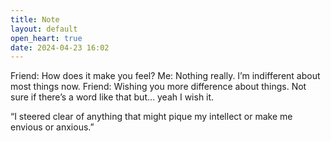 ```yaml
---
title: Note
layout: default
open_heart: true
date: 2024-04-23 16:02
---
```


Friend: How does it make you feel?
Me: Nothing really. I’m indifferent about most things now. 
Friend: Wishing you more difference about things. Not sure if there’s a word like that but… yeah I wish it.

“I steered clear of anything that might pique my intellect or make me envious or anxious.”
